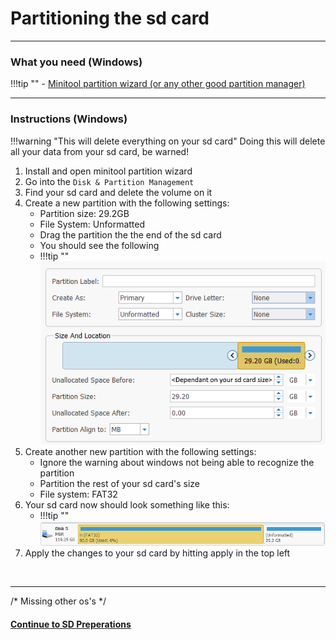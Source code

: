 # Partitioning the sd card 

-----

### What you need (Windows)

!!!tip ""
	- [Minitool partition wizard (or any other good partition manager)](https://www.partitionwizard.com/download/v11/pw11-free.exe)

-----

### Instructions (Windows)

!!!warning "This will delete everything on your sd card"
	Doing this will delete all your data from your sd card, be warned!

1. Install and open minitool partition wizard
2. Go into the `Disk & Partition Management`
3. Find your sd card and delete the volume on it
4. Create a new partition with the following settings:
	- Partition size: 29.2GB
	- File System: Unformatted
	- Drag the partition the the end of the sd card
	- You should see the following 
	- !!!tip ""
		![Create_emummc_partition](img/emummc_create_minitool.png)
5. Create another new partition with the following settings:
	- Ignore the warning about windows not being able to recognize the partition
	- Partition the rest of your sd card's size
	- File system: FAT32
6. Your sd card now should look something like this:
	- !!!tip ""
		![SD_format](img/emummc_final_minitool.png)
7. Apply the changes to your sd card by hitting apply in the top left

&nbsp;

-----

/* Missing other os's */

#### [Continue to SD Preperations <i class="fa fa-arrow-circle-right fa-lg"></i>](sd_preparation.md)